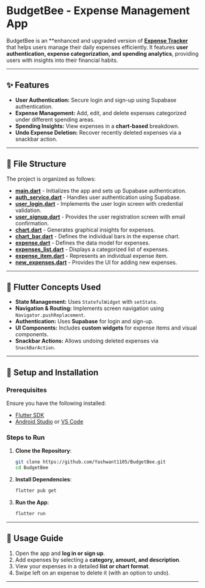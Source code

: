 # **BudgetBee - Expense Management App**

BudgetBee is an **enhanced and upgraded version of [**Expense Tracker**](https://github.com/Yashwant1105/Expense_Tracker) that helps users manage their daily expenses efficiently. It features **user authentication, expense categorization, and spending analytics**, providing users with insights into their financial habits.

---

## **✨ Features**

- **User Authentication:** Secure login and sign-up using Supabase authentication.
- **Expense Management:** Add, edit, and delete expenses categorized under different spending areas.
- **Spending Insights:** View expenses in a **chart-based** breakdown.
- **Undo Expense Deletion:** Recover recently deleted expenses via a snackbar action.

---

## **📁 File Structure**

The project is organized as follows:

- **[main.dart](https://github.com/Yashwant1105/BudgetBee/blob/main/lib/main.dart)** - Initializes the app and sets up Supabase authentication.
- **[auth_service.dart](https://github.com/Yashwant1105/BudgetBee/blob/main/lib/auth/auth_service.dart)** - Handles user authentication using Supabase.
- **[user_login.dart](https://github.com/Yashwant1105/BudgetBee/blob/main/lib/auth/user_login.dart)** - Implements the user login screen with credential validation.
- **[user_signup.dart](https://github.com/Yashwant1105/BudgetBee/blob/main/lib/auth/user_signup.dart)** - Provides the user registration screen with email confirmation.
- **[chart.dart](https://github.com/Yashwant1105/BudgetBee/blob/main/lib/widgets/chart.dart)** - Generates graphical insights for expenses.
- **[chart_bar.dart](https://github.com/Yashwant1105/BudgetBee/blob/main/lib/widgets/chart_bar.dart)** - Defines the individual bars in the expense chart.
- **[expense.dart](https://github.com/Yashwant1105/BudgetBee/blob/main/lib/models/expense.dart)** - Defines the data model for expenses.
- **[expenses_list.dart](https://github.com/Yashwant1105/BudgetBee/blob/main/lib/widgets/expenses_list.dart)** - Displays a categorized list of expenses.
- **[expense_item.dart](https://github.com/Yashwant1105/BudgetBee/blob/main/lib/widgets/expense_item.dart)** - Represents an individual expense item.
- **[new_expenses.dart](https://github.com/Yashwant1105/BudgetBee/blob/main/lib/widgets/new_expenses.dart)** - Provides the UI for adding new expenses.

---

## **🔹 Flutter Concepts Used**

- **State Management:** Uses `StatefulWidget` with `setState`.
- **Navigation & Routing:** Implements screen navigation using `Navigator.pushReplacement`.
- **Authentication:** Uses **Supabase** for login and sign-up.
- **UI Components:** Includes **custom widgets** for expense items and visual components.
- **Snackbar Actions:** Allows undoing deleted expenses via `SnackBarAction`.

---

## **🚀 Setup and Installation**

### **Prerequisites**

Ensure you have the following installed:

- [Flutter SDK](https://flutter.dev/docs/get-started/install)
- [Android Studio](https://developer.android.com/studio) or [VS Code](https://code.visualstudio.com/)

### **Steps to Run**

1. **Clone the Repository**:
   ```bash
   git clone https://github.com/Yashwant1105/BudgetBee.git
   cd BudgetBee
   ```

2. **Install Dependencies**:
   ```bash
   flutter pub get
   ```

3. **Run the App**:
   ```bash
   flutter run
   ```

---

## **📖 Usage Guide**

1. Open the app and **log in or sign up**.
2. Add expenses by selecting a **category, amount, and description**.
3. View your expenses in a detailed **list or chart format**.
4. Swipe left on an expense to delete it (with an option to undo).

---



